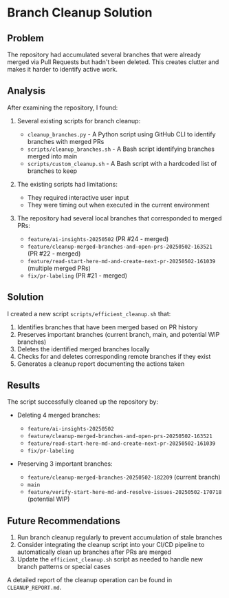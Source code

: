 # Branch Cleanup Solution

## Problem

The repository had accumulated several branches that were already merged via Pull Requests but hadn't been deleted. This creates clutter and makes it harder to identify active work.

## Analysis

After examining the repository, I found:

1. Several existing scripts for branch cleanup:
   - `cleanup_branches.py` - A Python script using GitHub CLI to identify branches with merged PRs
   - `scripts/cleanup_branches.sh` - A Bash script identifying branches merged into main
   - `scripts/custom_cleanup.sh` - A Bash script with a hardcoded list of branches to keep

2. The existing scripts had limitations:
   - They required interactive user input
   - They were timing out when executed in the current environment

3. The repository had several local branches that corresponded to merged PRs:
   - `feature/ai-insights-20250502` (PR #24 - merged)
   - `feature/cleanup-merged-branches-and-open-prs-20250502-163521` (PR #22 - merged)
   - `feature/read-start-here-md-and-create-next-pr-20250502-161039` (multiple merged PRs)
   - `fix/pr-labeling` (PR #21 - merged)

## Solution

I created a new script `scripts/efficient_cleanup.sh` that:

1. Identifies branches that have been merged based on PR history
2. Preserves important branches (current branch, main, and potential WIP branches)
3. Deletes the identified merged branches locally
4. Checks for and deletes corresponding remote branches if they exist
5. Generates a cleanup report documenting the actions taken

## Results

The script successfully cleaned up the repository by:

- Deleting 4 merged branches:
  - `feature/ai-insights-20250502`
  - `feature/cleanup-merged-branches-and-open-prs-20250502-163521`
  - `feature/read-start-here-md-and-create-next-pr-20250502-161039`
  - `fix/pr-labeling`

- Preserving 3 important branches:
  - `feature/cleanup-merged-branches-20250502-182209` (current branch)
  - `main`
  - `feature/verify-start-here-md-and-resolve-issues-20250502-170718` (potential WIP)

## Future Recommendations

1. Run branch cleanup regularly to prevent accumulation of stale branches
2. Consider integrating the cleanup script into your CI/CD pipeline to automatically clean up branches after PRs are merged
3. Update the `efficient_cleanup.sh` script as needed to handle new branch patterns or special cases

A detailed report of the cleanup operation can be found in `CLEANUP_REPORT.md`.
